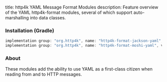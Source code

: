 title: http4k YAML Message Format Modules
description: Feature overview of the YAML http4k-format modules, several of which support auto-marshalling into data classes.

### Installation (Gradle)

```groovy
implementation group: "org.http4k", name: "http4k-format-jackson-yaml", version: "4.34.3.1"
implementation group: "org.http4k", name: "http4k-format-moshi-yaml", version: "4.34.3.1"
```

### About
These modules add the ability to use YAML as a first-class citizen when reading from and to HTTP messages. 

[http4k]: https://http4k.org

